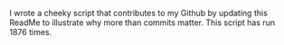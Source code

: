 I wrote a cheeky script that contributes to my Github by updating this ReadMe to illustrate why more than commits matter. This script has run 1876 times.